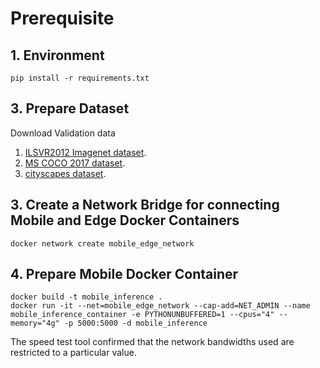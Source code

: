# Prerequisite

## 1. Environment

```shell
pip install -r requirements.txt
```

## 3. Prepare Dataset

Download Validation data
1. [ILSVR2012 Imagenet dataset](http://www.image-net.org/challenges/LSVRC/2012/downloads).
2. [MS COCO 2017 dataset](https://cocodataset.org/#download).
3. [cityscapes dataset](https://www.cityscapes-dataset.com/downloads/).

## 3. Create a Network Bridge for connecting Mobile and Edge Docker Containers

```shell
docker network create mobile_edge_network
```

## 4. Prepare Mobile Docker Container

```shell
docker build -t mobile_inference .
docker run -it --net=mobile_edge_network --cap-add=NET_ADMIN --name mobile_inference_container -e PYTHONUNBUFFERED=1 --cpus="4" --memory="4g" -p 5000:5000 -d mobile_inference
```

The speed test tool confirmed that the network bandwidths used are restricted to a particular value.